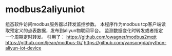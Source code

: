 # modbus2aliyuniot
组态软件访问modbus服务器以转发监控参数。
本程序作为modbus tcp客户端读取预定义的点表数据，发布到aliyun物联网平台。
监测数据变化时转发或者指定一个周期定时转发。
引用了：
    https://github.com/owagner/modbus2mqtt
    https://github.com/ljean/modbus-tk/
    https://github.com/yansongda/python-aliyun-iot-device

